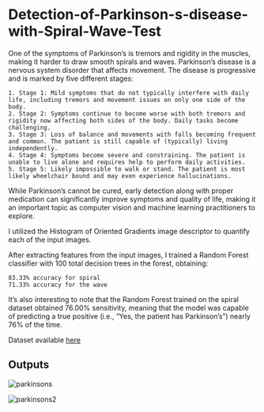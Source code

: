 # Detection-of-Parkinson-s-disease-with-Spiral-Wave-Test

One of the symptoms of Parkinson’s is tremors and rigidity in the muscles, making it harder to draw smooth spirals and waves.
Parkinson’s disease is a nervous system disorder that affects movement. The disease is progressive and is marked by five different stages:


    1. Stage 1: Mild symptoms that do not typically interfere with daily life, including tremors and movement issues on only one side of the body.
    2. Stage 2: Symptoms continue to become worse with both tremors and rigidity now affecting both sides of the body. Daily tasks become challenging.
    3. Stage 3: Loss of balance and movements with falls becoming frequent and common. The patient is still capable of (typically) living independently.
    4. Stage 4: Symptoms become severe and constraining. The patient is unable to live alone and requires help to perform daily activities.
    5. Stage 5: Likely impossible to walk or stand. The patient is most likely wheelchair bound and may even experience hallucinations.


While Parkinson’s cannot be cured, early detection along with proper medication can significantly improve symptoms and quality of life, making it an important topic as computer vision and machine learning practitioners to explore.

I utilized the Histogram of Oriented Gradients image descriptor to quantify each of the input images.

After extracting features from the input images, I trained a Random Forest classifier with 100 total decision trees in the forest, obtaining:

    83.33% accuracy for spiral
    71.33% accuracy for the wave

It’s also interesting to note that the Random Forest trained on the spiral dataset obtained 76.00% sensitivity, meaning that the model was capable of predicting a true positive (i.e., “Yes, the patient has Parkinson’s”) nearly 76% of the time.

Dataset available [here](https://drive.google.com/drive/folders/1M9LUWGyFkCJZyPdhcfeMtP6CyV9Vs6c_?usp=sharing)


## Outputs
![parkinsons](https://user-images.githubusercontent.com/29462447/57289106-63231080-70d8-11e9-8a0b-f83218c2f475.png)

![parkinsons2](https://user-images.githubusercontent.com/29462447/57289108-63231080-70d8-11e9-927b-1f04c548effb.png)



